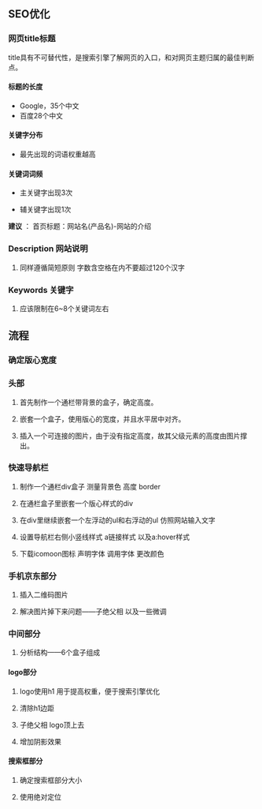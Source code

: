 ## SEO优化 

### 网页title标题

title具有不可替代性，是搜索引擎了解网页的入口，和对网页主题归属的最佳判断点。

#### 标题的长度

* Google，35个中文
* 百度28个中文

#### 关键字分布 

* 最先出现的词语权重越高

#### 关键词词频 


* 主关键字出现3次

* 辅关键字出现1次

**建议** ： 首页标题：网站名(产品名)-网站的介绍

### Description 网站说明

1. 同样遵循简短原则 字数含空格在内不要超过120个汉字

### Keywords 关键字

1. 应该限制在6~8个关键词左右

## 流程

### 确定版心宽度

### 头部

1. 首先制作一个通栏带背景的盒子，确定高度。

2. 嵌套一个盒子，使用版心的宽度，并且水平居中对齐。

3. 插入一个可连接的图片，由于没有指定高度，故其父级元素的高度由图片撑出。

### 快速导航栏

1. 制作一个通栏div盒子 测量背景色 高度 border

2. 在通栏盒子里嵌套一个版心样式的div

3. 在div里继续嵌套一个左浮动的ul和右浮动的ul 仿照网站输入文字

4. 设置导航栏右侧小竖线样式 a链接样式 以及a:hover样式

5. 下载icomoon图标 声明字体 调用字体 更改颜色 

### 手机京东部分

1. 插入二维码图片

2. 解决图片掉下来问题——子绝父相 以及一些微调

### 中间部分

1. 分析结构——6个盒子组成

#### logo部分

1. logo使用h1 用于提高权重，便于搜索引擎优化

2. 清除h1边距

3. 子绝父相 logo顶上去

4. 增加阴影效果

#### 搜索框部分

1. 确定搜索框部分大小

2. 使用绝对定位







     

